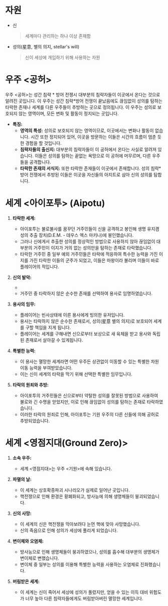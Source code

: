 # 자원

- 신

  > 세계마다 관리하는 하나 이상 존재함

- 성의(星意, 별의 의지, stellar's will)
  > 신이 세상에 개입하기 위해 사용하는 자원

# 우주 <공허>

우주 <공허>는 성간 침략 * 방어 전쟁시 대부분의 침략자들이 이곳에서 온다는 것으로 알려진 곳입니다. 이 우주는 성간 침략*방어 전쟁이 끝났음에도 끊임없이 성의를 탐하는 타락한 존재나 세계를 다른 우주들이 추방하는 곳으로 정의됩니다. 이 우주는 성의로 보호되지 않는 영역이며, 모든 변화 및 활동이 정지되는 곳입니다.

- **특징:**
  - **영역의 특성:** 성의로 보호되지 않는 영역이므로, 이곳에서는 변화나 활동이 없습니다. 시간 또한 정지되어 있어, 이곳을 방문하는 이들은 시간의 흐름이 멈춘 듯한 경험을 할 것입니다.
  - **침략자들의 출신지:** 대부분의 침략자들이 이 공허에서 온다는 사실로 알려져 있습니다. 이들은 성의를 탐하는 끝없는 욕망으로 이 공허에 머무르며, 다른 우주들을 공격합니다.
  - **타락한 존재의 서식지:** 또한 타락한 존재들이 이곳에서 존재합니다. 성의 침략\*방어 전쟁에서 추방된 이들은 이곳을 자신들의 아지트로 삼아 신의 성의를 탐합니다.

# 세계 <아이포투> (Aipotu)

1. **타락한 세계:**

   - 아이포투는 불로불사를 꿈꾸던 거주민들이 신을 공격하고 봉인해 생명 유지겸 성의 추출 장치(D.E.M. - 데우스 엑스 마키나)에 봉인했습니다.
   - 그러나 신에게서 추출한 성의를 정상적인 방법으로 사용하지 않아 끊임없이 대부분의 거주민이 이지가 거의 없는 성의만을 탐하는 존재로 타락했습니다.
   - 타락한 거주민 중 일부 예외 거주민들은 타락에 적응하여 특수한 능력을 가진 이지를 가진 타락한 이들의 군주가 되었고, 이들은 마왕이라 불리며 이들이 바로 플레이어의 적입니다.

2. **신의 발악:**

   -
   - 거주민 중 타락하지 않은 순수한 존재를 선택하여 용사로 임명하였습니다.

3. **용사의 임무:**

   - 플레이어는 빈사상태에 이른 용사에게 빙의한 유저입니다.
   - 용사는 타락하지 않은 순수한 존재로서, 성의(星意 별의 의지)로 보호되어 세계를 구할 책임을 지게 됩니다.
   - 플레이어는 세계를 구해내면 신으로부터 보상으로 새 육체을 받고 용사와 독립된 존재로서 살아갈 수 있게됩니다.

4. **특별한 능력:**

   - 이 용사는 멸망한 세계라면 어떤 우주든 상관없이 이동할 수 있는 특별한 차원 이동 능력을 부여받았습니다.
   - 이는 신이 세계의 타락을 막기 위해 선택한 특별한 임무입니다.

5. **타락의 원죄와 추방:**
   - 아이포투의 거주민들은 신으로부터 약탈한 성의를 잘못된 방법으로 사용하여 불로와 긴 수명을 얻었지만, 이로 인해 끊임없이 성의를 탐하는 존재로 타락하였습니다.
   - 이러한 타락의 원죄로 인해, 아이포투는 기원 우주의 다른 신들에 의해 공허로 추방되었습니다.

# 세계 <영점지대(Ground Zero)>

1. **소속 우주:**

   - 세계 <영점지대>는 우주 <기원>에 속해 있습니다.

2. **파멸의 날:**

   - 이 세계는 상호확증파괴 시나리오가 실제로 일어난 곳입니다.
   - 핵전쟁으로 인해 환경은 황폐화되고, 방사능에 의해 생명체들이 붕괴되었습니다.

3. **신의 사망:**

   - 이 세계의 신은 핵전쟁을 막아보려다 눈먼 핵에 맞아 사망했습니다.
   - 신의 죽음으로 인해 성의가 세상에 풀리게 되었습니다.

4. **변이체와 오염체:**

   - 방사능으로 인해 생명체들이 붕괴하였으나, 성의를 흡수해 대부분의 생명체가 변이체로 변했습니다.
   - 변이체 중 일부는 성의를 이용해 특별한 능력을 사용하는 오염체로 진화했습니다.

5. **버림받은 세계:**
   - 이 세계는 신이 죽어서 세상에 성의가 풀렸지만, 얻을 수 있는 이득 대비 위험도가 너무 높아 다른 침략자들에게도 버림받아버린 멸망한 세계입니다.
